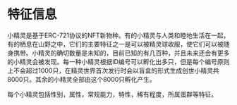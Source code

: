 # 特征信息

小精灵是基于ERC-721协议的NFT新物种。有的小精灵与人类和睦地生活在一起，有的栖息在山野之中，它们的主要特征之一是可以被精灵球收服，使它们可以被随身携带。小精灵的确切数量是未知的，目前已知的有几百种，并且未来还会有更多的小精灵会被发现。每一种小精灵根据ID编号可以孵化出多只，但是每个编号原则上不会超过1000只，在精灵世界首次发行时会以盲盒的形式生成创世小精灵共8000只。其余的小精灵全部由这个8000只孵化产生。

每个小精灵包括性别，属性，常规能力，特性，稀有程度，所属蛋群等特征。


